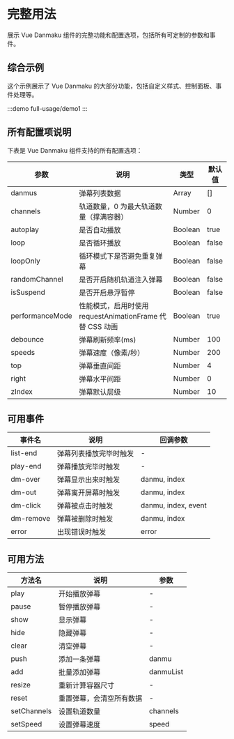 # 完整用法

展示 Vue Danmaku 组件的完整功能和配置选项，包括所有可定制的参数和事件。

## 综合示例

这个示例展示了 Vue Danmaku 的大部分功能，包括自定义样式、控制面板、事件处理等。

:::demo
full-usage/demo1
:::

## 所有配置项说明

下表是 Vue Danmaku 组件支持的所有配置选项：

| 参数            | 说明                                                     | 类型    | 默认值 |
| --------------- | -------------------------------------------------------- | ------- | ------ |
| danmus          | 弹幕列表数据                                             | Array   | []     |
| channels        | 轨道数量，0 为最大轨道数量（撑满容器）                   | Number  | 0      |
| autoplay        | 是否自动播放                                             | Boolean | true   |
| loop            | 是否循环播放                                             | Boolean | false  |
| loopOnly        | 循环模式下是否避免重复弹幕                               | Boolean | false  |
| randomChannel   | 是否开启随机轨道注入弹幕                                 | Boolean | false  |
| isSuspend       | 是否开启悬浮暂停                                         | Boolean | false  |
| performanceMode | 性能模式，启用时使用 requestAnimationFrame 代替 CSS 动画 | Boolean | true   |
| debounce        | 弹幕刷新频率(ms)                                         | Number  | 100    |
| speeds          | 弹幕速度（像素/秒）                                      | Number  | 200    |
| top             | 弹幕垂直间距                                             | Number  | 4      |
| right           | 弹幕水平间距                                             | Number  | 0      |
| zIndex          | 弹幕默认层级                                             | Number  | 10     |

## 可用事件

| 事件名    | 说明                   | 回调参数            |
| --------- | ---------------------- | ------------------- |
| list-end  | 弹幕列表播放完毕时触发 | -                   |
| play-end  | 弹幕播放完毕时触发     | -                   |
| dm-over   | 弹幕显示出来时触发     | danmu, index        |
| dm-out    | 弹幕离开屏幕时触发     | danmu, index        |
| dm-click  | 弹幕被点击时触发       | danmu, index, event |
| dm-remove | 弹幕被删除时触发       | danmu, index        |
| error     | 出现错误时触发         | error               |

## 可用方法

| 方法名      | 说明                     | 参数      |
| ----------- | ------------------------ | --------- |
| play        | 开始播放弹幕             | -         |
| pause       | 暂停播放弹幕             | -         |
| show        | 显示弹幕                 | -         |
| hide        | 隐藏弹幕                 | -         |
| clear       | 清空弹幕                 | -         |
| push        | 添加一条弹幕             | danmu     |
| add         | 批量添加弹幕             | danmuList |
| resize      | 重新计算容器尺寸         | -         |
| reset       | 重置弹幕，会清空所有数据 | -         |
| setChannels | 设置轨道数量             | channels  |
| setSpeed    | 设置弹幕速度             | speed     |
